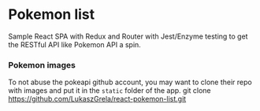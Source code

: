 # Pokemon list
Sample React SPA with Redux and Router with Jest/Enzyme testing to get the RESTful API like Pokemon API a spin.

### Pokemon images
To not abuse the pokeapi github account, you may want to clone their repo with images and put it in the `static` folder of the app.
git clone https://github.com/LukaszGrela/react-pokemon-list.git
